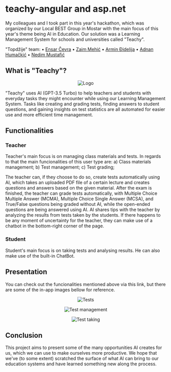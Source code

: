 # teachy-angular and asp.net
My colleagues and I took part in this year's hackathon, which was organized by our Local BEST Group in Mostar with the main focus of this year's theme being AI in Education. Our solution was a Learning Management System for schools and universities called "Teachy".

"Topdžije" team:
  • [Ensar Čevra](https://github.com/EnsarCevra)
  • [Zaim Mehić](https://github.com/zmehic)
  • [Armin Đidelija](https://github.com/ArminDjidelija)
  • [Adnan Humačkić](https://github.com/AdnanHumackic)
  • [Nedim Mustafić](https://github.com/nddim)

## What is "Teachy"?

<p align="center">
  <img src="https://github.com/zmehic/teachy-angular-asp.net/assets/60481114/202ef656-f8ef-4d6f-bc80-e72d84c797aa" alt="Logo">
</p>

"Teachy" uses AI (GPT-3.5 Turbo) to help teachers and students with everyday tasks they might encounter while using our Learning Management System. Tasks like creating and grading tests, finding answers to student questions, and gaining insights on test statistics are all automated for easier use and more efficient time management.

## Functionalities

### Teacher
Teacher's main focus is on managing class materials and tests. In regards to that the main funcionalities of this user type are:
  a) Class materials management;
  b) Test management;
  c) Test grading;

The teacher can, if they choose to do so, create tests automatically using AI, which takes an uploaded PDF file of a certain lecture and creates questions and answers based on the given material. After the exam is finished, the teacher can grade tests automatically, with Multiple Choice Multiple Answer (MCMA), Multiple Choice Single Answer (MCSA), and True/False questions being graded without AI, while the open-ended questions are being answered using AI. AI shares tips with the teacher by analyzing the results from tests taken by the students. If there happens to be any moment of uncertainty for the teacher, they can make use of a chatbot in the bottom-right corner of the page.

### Student
Student's main focus is on taking tests and analysing results. He can also make use of the built-in ChatBot.

## Presentation
You can check out the funcionalities mentioned above via this link, but there are some of the in-app images bellow for reference.

<p align="center">
  <img src="https://github.com/zmehic/teachy-angular-asp.net/assets/60481114/8fca36ba-cd4a-44b6-91d9-84973e62c084" alt="Tests">
</p>

<p align="center">
  <img src="https://github.com/zmehic/teachy-angular-asp.net/assets/60481114/b79e0f04-fd7e-4602-ae8f-e11c51d30804" alt="Test management">
</p>

<p align="center">
  <img src="https://github.com/zmehic/teachy-angular-asp.net/assets/60481114/531ab320-296e-4daf-b9d5-e5a0de0f10c6" alt="Test taking">
</p>

## Conclusion
This project aims to present some of the many opportunities AI creates for us, which we can use to make ourselves more productive. We hope that we've (to some extent) scratched the surface of what AI can bring to our education systems and have learned something new along the process.

